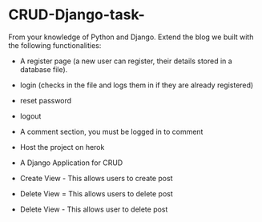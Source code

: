 # CRUD-Django-task-
From your knowledge of Python and Django. Extend the blog we built with the following functionalities:

-    A register page (a new user can register, their details stored in a database file). 

-    login (checks in the file and logs them in if they are already registered)

-    reset password

-    logout

-    A comment section, you must be logged in to comment

-    Host the project on herok

-    A Django Application for CRUD
-    Create View - This allows users to create post
-    Delete View =  This allows users to delete post
-    Delete View - This allows user to delete post
